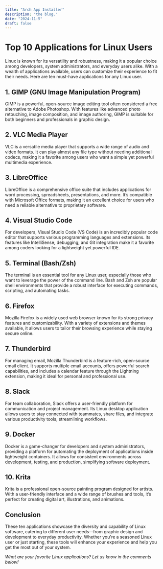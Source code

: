 ```yaml
---
title: "Arch App Installer"
description: "the blog."
date: "2024-11-5"
draft: false
---
```


# Top 10 Applications for Linux Users

Linux is known for its versatility and robustness, making it a popular choice among developers, system administrators, and everyday users alike. With a wealth of applications available, users can customize their experience to fit their needs. Here are ten must-have applications for any Linux user.

## 1. GIMP (GNU Image Manipulation Program)

GIMP is a powerful, open-source image editing tool often considered a free alternative to Adobe Photoshop. With features like advanced photo retouching, image composition, and image authoring, GIMP is suitable for both beginners and professionals in graphic design.

## 2. VLC Media Player

VLC is a versatile media player that supports a wide range of audio and video formats. It can play almost any file type without needing additional codecs, making it a favorite among users who want a simple yet powerful multimedia experience.

## 3. LibreOffice

LibreOffice is a comprehensive office suite that includes applications for word processing, spreadsheets, presentations, and more. It’s compatible with Microsoft Office formats, making it an excellent choice for users who need a reliable alternative to proprietary software.

## 4. Visual Studio Code

For developers, Visual Studio Code (VS Code) is an incredibly popular code editor that supports various programming languages and extensions. Its features like IntelliSense, debugging, and Git integration make it a favorite among coders looking for a lightweight yet powerful IDE.

## 5. Terminal (Bash/Zsh)

The terminal is an essential tool for any Linux user, especially those who want to leverage the power of the command line. Bash and Zsh are popular shell environments that provide a robust interface for executing commands, scripting, and automating tasks.

## 6. Firefox

Mozilla Firefox is a widely used web browser known for its strong privacy features and customizability. With a variety of extensions and themes available, it allows users to tailor their browsing experience while staying secure online.

## 7. Thunderbird

For managing email, Mozilla Thunderbird is a feature-rich, open-source email client. It supports multiple email accounts, offers powerful search capabilities, and includes a calendar feature through the Lightning extension, making it ideal for personal and professional use.

## 8. Slack

For team collaboration, Slack offers a user-friendly platform for communication and project management. Its Linux desktop application allows users to stay connected with teammates, share files, and integrate various productivity tools, streamlining workflows.

## 9. Docker

Docker is a game-changer for developers and system administrators, providing a platform for automating the deployment of applications inside lightweight containers. It allows for consistent environments across development, testing, and production, simplifying software deployment.

## 10. Krita

Krita is a professional open-source painting program designed for artists. With a user-friendly interface and a wide range of brushes and tools, it’s perfect for creating digital art, illustrations, and animations.

## Conclusion

These ten applications showcase the diversity and capability of Linux software, catering to different user needs—from graphic design and development to everyday productivity. Whether you're a seasoned Linux user or just starting, these tools will enhance your experience and help you get the most out of your system.

*What are your favorite Linux applications? Let us know in the comments below!*
